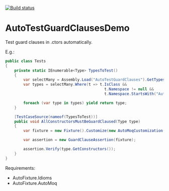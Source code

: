 [![Build status](https://ci.appveyor.com/api/projects/status/m6djus7yaqr8cwdc?svg=true)](https://ci.appveyor.com/project/dariusz-wozniak/autotestguardclausesdemo)

# AutoTestGuardClausesDemo
Test guard clauses in .ctors automatically.

E.g.:

```csharp
public class Tests
{
    private static IEnumerable<Type> TypesToTest()
    {
        var selectMany = Assembly.Load("AutoTestGuardClauses").GetTypes();
        var types = selectMany.Where(t => t.IsClass && 
                                            t.Namespace != null && 
                                            t.Namespace.StartsWith("AutoTestGuardClauses"));

        foreach (var type in types) yield return type;
    }

    [TestCaseSource(nameof(TypesToTest))]
    public void AllConstructorsMustBeGuardClaused(Type type)
    {
        var fixture = new Fixture().Customize(new AutoMoqCustomization());

        var assertion = new GuardClauseAssertion(fixture);

        assertion.Verify(type.GetConstructors());
    }
}
```

Requirements:

- AutoFixture.Idioms
- AutoFixture.AutoMoq
